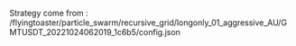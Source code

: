Strategy come from : /flyingtoaster/particle_swarm/recursive_grid/longonly_01_aggressive_AU/GMTUSDT_20221024062019_1c6b5/config.json